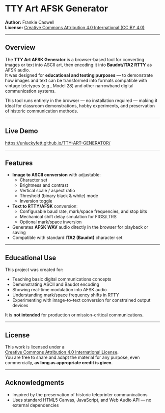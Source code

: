 # TTY Art AFSK Generator

**Author:** Frankie Caswell  
**License:** [Creative Commons Attribution 4.0 International (CC BY 4.0)](https://creativecommons.org/licenses/by/4.0/)

---

## Overview

The **TTY Art AFSK Generator** is a browser-based tool for converting images or text into ASCII art, then encoding it into **Baudot/ITA2 RTTY** as AFSK audio.  
It was designed for **educational and testing purposes** — to demonstrate how images and text can be transformed into formats compatible with vintage teletypes (e.g., Model 28) and other narrowband digital communication systems.

This tool runs entirely in the browser — no installation required — making it ideal for classroom demonstrations, hobby experiments, and preservation of historic communication methods.

---

## Live Demo

https://unluckyfett.github.io/TTY-ART-GENERATOR/

---

## Features

- **Image to ASCII conversion** with adjustable:
  - Character set
  - Brightness and contrast
  - Vertical scale / aspect ratio
  - Threshold (binary black & white) mode
  - Inversion toggle
- **Text to RTTY/AFSK** conversion:
  - Configurable baud rate, mark/space frequencies, and stop bits
  - Mechanical shift delay simulation for FIGS/LTRS
  - Optional mark/space inversion
- Generates **AFSK WAV** audio directly in the browser for playback or saving
- Compatible with standard **ITA2 (Baudot)** character set

---

## Educational Use

This project was created for:
- Teaching basic digital communications concepts
- Demonstrating ASCII and Baudot encoding
- Showing real-time modulation into AFSK audio
- Understanding mark/space frequency shifts in RTTY
- Experimenting with image-to-text conversion for constrained output devices

It is **not intended** for production or mission-critical communications.

---

## License

This work is licensed under a  
[Creative Commons Attribution 4.0 International License](https://creativecommons.org/licenses/by/4.0/).  
You are free to share and adapt the material for any purpose, even commercially, **as long as appropriate credit is given**.

---

## Acknowledgments

- Inspired by the preservation of historic teleprinter communications
- Uses standard HTML5 Canvas, JavaScript, and Web Audio API — no external dependencies
